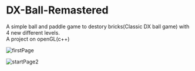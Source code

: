 # DX-Ball-Remastered
A simple ball and paddle game to destory bricks(Classic DX ball game) with 4 new different levels.                                   
A project on openGL(c++)

![firstPage](https://user-images.githubusercontent.com/24823790/56802547-25092f80-6842-11e9-8478-a2b88a7ed75a.jpg)




![startPage2](https://user-images.githubusercontent.com/24823790/56802480-f55a2780-6841-11e9-9514-bdd045614c2e.jpg)
